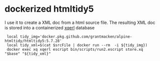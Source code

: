 # dockerized htmltidy5


I use it to create a XML doc from a html source file.
The resulting XML doc is stored into a containerized 
[xqerl](https://github.com/zadean/xqerl) database

```
 local tidy_img='docker.pkg.github.com/grantmacken/alpine-htmltidy/htmltidy5:5.7.28'
 local tidy_xml=$(cat $srcFile | docker run --rm  -i ${tidy_img})
 docker exec xq xqerl escript bin/scripts/run2.escript store.xq "$base" "${tidy_xml}"
```


